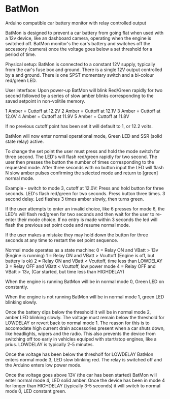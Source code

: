 BatMon
======

Arduino compatible car battery monitor with relay controlled output

BatMon is designed to prevent a car battery from going flat when used with a 12v device, like an dashboard camera, operating when the engine is switched off.  BatMon monitor's the car's battery and switches off the accessory (camera) once the voltage goes below a set threshold for a period of time.

Physical setup:
BatMon is connected to a constant 12V supply, typically from the car's fuse box and ground.  There is a single 12V output controlled by a and ground.  There is one SPST momentary switch and a bi-colour red/green LED.  

User interface:
Upon power-up BatMon will blink Red/Green rapidly for two second followed by a series of slow amber blinks corresponding to the saved setpoint in non-volitile memory.  

1 Amber = Cuttoff at 12.2V
2 Amber = Cuttoff at 12.1V
3 Amber = Cuttoff at 12.0V
4 Amber = Cuttoff at 11.9V
5 Amber = Cuttoff at 11.8V

If no previous cutoff point has been set it will default to 1, or 12.2 volts.

BatMon will now enter normal operational mode, Green LED and SSR (solid state relay) active.  

To change the set point the user must press and hold the mode switch for three second.  The LED's will flash red/green rapidly for two second.  The user then presses the button the number of times corresponding to the requested mode.  After three seconds with no button input the LED will flash N slow amber pulses confirming the selected mode and return to [green] normal mode.  

Example - switch to mode 3, cutoff at 12.0V:
Press and hold button for three seconds.  LED's flash red/green for two seconds.  Press button three times.  3 second delay.  Led flashes 3 times amber slowly, then turns green.

If the user attempts to enter an invalid choice, like 6 presses for mode 6, the LED's will flash red/green for two seconds and then wait for the user to re-enter their mode choice.  If no entry is made within 3 seconds the led will flash the previous set point code and resume normal mode.

If the user makes a mistake they may hold down the button for three seconds at any time to restart the set point sequence.

Normal mode operates as a state machine:
 0 = Relay ON and VBatt > 13v (Engine is running)
 1 = Relay ON and VBatt > Vcuttoff (Engine is off, but battery is ok)
 2 = Relay ON and VBatt < Vcuttoff, time less than LOWDELAY
 3 = Relay OFF and VBatt < Vcuttoff, low power mode
 4 = Relay OFF and VBatt > 13v, (Car started, but time less than HIGHDELAY)    

When the engine is running BatMon will be in normal mode 0, Green LED on constantly.

When the engine is not running BatMon will be in normal mode 1, green LED blinking slowly.

Once the battery dips below the threshold it will be in normal mode 2, amber LED blinking slowly. The voltage must remain below the threshold for LOWDELAY or revert back to normal mode 1.  The reason for this is to accomodate high current drain accessories present when a car shuts down, like headlights, wipers and the radio.  This also prevents the device from switching off too early in vehicles equiped with start/stop engines, like a prius.  LOWDELAY is typically 2-5 minutes.

Once the voltage has been below the thresholf for LOWDELAY BatMon enters normal mode 3, LED slow blinking red.  The relay is switched off and the Arduino enters low power mode.

Once the voltage goes above 13V (the car has been started) BatMon will enter normal mode 4, LED solid amber.  Once the device has been in mode 4 for longer than HIGHDELAY (typically 3-5 seconds) it will switch to normal mode 0, LED constant green.